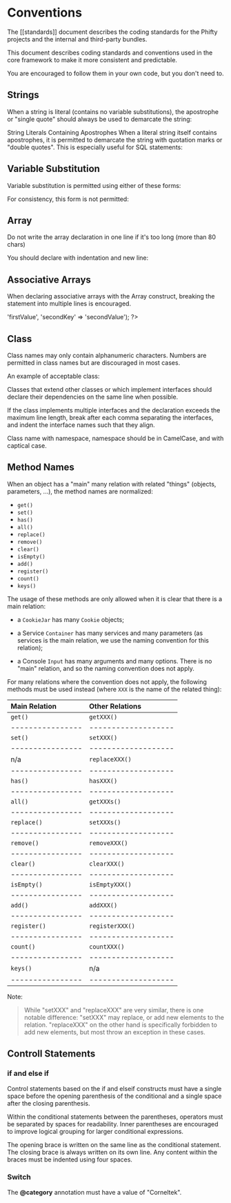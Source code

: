 Conventions
===========

The [[standards]] document describes the coding standards for the Phifty
projects and the internal and third-party bundles. 

This document describes coding standards and conventions used in the core
framework to make it more consistent and predictable.

You are encouraged to follow them in your own code, but you don't need to.

Strings
-------

When a string is literal (contains no variable substitutions), the apostrophe
or "single quote" should always be used to demarcate the string:

<?php
$a = 'Example String';
?>

String Literals Containing Apostrophes When a literal string itself
contains apostrophes, it is permitted to demarcate the string with
quotation marks or "double quotes". This is especially useful for SQL
statements:

<?php
    $sql = "SELECT `id`, `name` from `people` "
        . "WHERE `name`='Fred' OR `name`='Susan'";
?>

Variable Substitution
---------------------

Variable substitution is permitted using either of these forms:

<?php
    $greeting = "Hello $name, welcome back!";
    $greeting = "Hello {$name}, welcome back!";
?>

For consistency, this form is not permitted:

<?php
    $greeting = "Hello ${name}, welcome back!";
?>

Array
-----

Do not write the array declaration in one line if it's too long (more than 80 chars)

<?php
    $sampleArray = array( 1, 2, 3, 'String', $a, $b, $c, 56.44, $d, 500 );
?>

You should declare with indentation and new line:

<?php

    $sampleArray = array(
        1, 2, 3, 'String',
        $a, $b, $c,
        56.44, $d, 500,
    );
?>

Associative Arrays
------------------
When declaring associative arrays with the Array construct, breaking the
statement into multiple lines is encouraged.

<?php
    $sampleArray = array('firstKey'  => 'firstValue',
                         'secondKey' => 'secondValue');

?>


Class
-----

Class names may only contain alphanumeric characters. Numbers are permitted in
class names but are discouraged in most cases. 

An example of acceptable class:

<?php

    /**
    * Documentation Block Here
    */
    class SampleClass
    {
        // all contents of class
        // must be indented four spaces
    }
?>

Classes that extend other classes or which implement interfaces should declare their dependencies on the same line when possible.

<?php

    class SampleClass extends FooAbstract implements BarInterface
    {
    }
?>

If the class implements multiple interfaces and the declaration exceeds the
maximum line length, break after each comma separating the interfaces, and
indent the interface names such that they align.

<?php

    class SampleClass
        implements BarInterface,
                BazInterface
    {

    }

?>

Class name with namespace, namespace should be in CamelCase, and with captical case.

<?php

    namespace YourApp;

    class ClassLoader {

    }

?>


Method Names
------------

When an object has a "main" many relation with related "things"
(objects, parameters, ...), the method names are normalized:

  * `get()`
  * `set()`
  * `has()`
  * `all()`
  * `replace()`
  * `remove()`
  * `clear()`
  * `isEmpty()`
  * `add()`
  * `register()`
  * `count()`
  * `keys()`

The usage of these methods are only allowed when it is clear that there
is a main relation:

* a `CookieJar` has many `Cookie` objects;

* a Service `Container` has many services and many parameters (as services
  is the main relation, we use the naming convention for this relation);

* a Console `Input` has many arguments and many options. There is no "main"
  relation, and so the naming convention does not apply.

For many relations where the convention does not apply, the following methods
must be used instead (where `XXX` is the name of the related thing):


| Main Relation  | Other Relations   |
|:---------------|:------------------|
|  `get() `      |`getXXX() `        |
|----------------|-------------------|
|  `set() `      |`setXXX() `        |
|----------------|-------------------|
| n/a            |`replaceXXX() `    |
|----------------|-------------------|
|  `has() `      |  `hasXXX() `      |
|----------------|-------------------|
|  `all() `      |  `getXXXs() `     |
|----------------|-------------------|
|  `replace() `  |  `setXXXs() `     |
|----------------|-------------------|
|  `remove() `   |  `removeXXX() `   |
|----------------|-------------------|
|  `clear() `    |  `clearXXX() `    |
|----------------|-------------------|
|  `isEmpty() `  |  `isEmptyXXX() `  |
|----------------|-------------------|
|  `add() `      |  `addXXX() `      |
|----------------|-------------------|
|  `register() ` |  `registerXXX() ` |
|----------------|-------------------|
|  `count() `    |  `countXXX() `    |
|----------------|-------------------|
|  `keys() `     | n/a               |
|----------------|-------------------|

Note:

> While "setXXX" and "replaceXXX" are very similar, there is one notable 
> difference: "setXXX" may replace, or add new elements to the relation. 
> "replaceXXX" on the other hand is specifically forbidden to add new 
> elements, but most throw an exception in these cases.

Controll Statements
-------------------

### if and else if

Control statements based on the if and elseif constructs must have a single
space before the opening parenthesis of the conditional and a single space
after the closing parenthesis.

Within the conditional statements between the parentheses, operators must be
separated by spaces for readability. Inner parentheses are encouraged to
improve logical grouping for larger conditional expressions.

The opening brace is written on the same line as the conditional statement. The
closing brace is always written on its own line. Any content within the braces
must be indented using four spaces.

<?php
    if ($a != 2) {
        $a = 2;
    }
?>

### Switch

<?php
    switch ($numPeople) {
        case 1:
            break;
    
        case 2:
            break;
    
        default:
            break;
    }


Files
-----

Every file that contains PHP code must have a docblock at the top of the file
that contains these phpDocumentor tags at a minimum:

<?php
    /**
    * Short description for file
    *
    * Long description for file (if any)...
    *
    * LICENSE: Some license information
    *
    * @category   Corneltek
    * @package    Phifty
    * @subpackage Sample
    * @copyright  Copyright (c) 2010 Corneltek Inc. (http://corneltek.com)
    * @license    http://corneltek.com/license   MIT License
    * @version    $Id:$
    * @link       http://corneltek.com/
    * @since      File available since Release 1.5.0
    */
?>

The **@category** annotation must have a value of "Corneltek".
